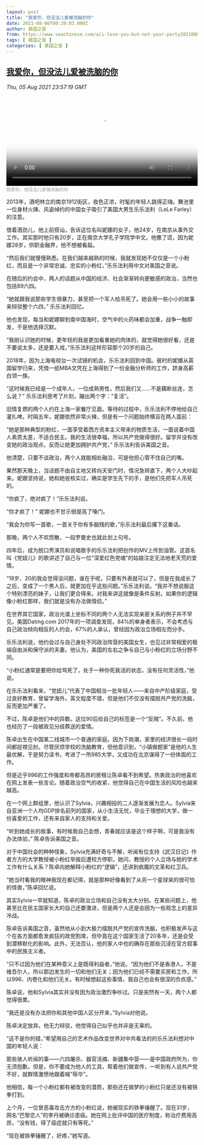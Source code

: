 ```yaml
---
layout: post
title: "我爱你，但没法儿爱被洗脑的你"
date: 2021-08-06T00:39:03.000Z
author: 美国之音
from: https://www.voachinese.com/a/i-love-you-but-not-your-party20210806/5992212.html
tags: [ 美国之音 ]
categories: [ 美国之音 ]
---
```

<!--1628210343000-->
[我爱你，但没法儿爱被洗脑的你](https://www.voachinese.com/a/i-love-you-but-not-your-party20210806/5992212.html)
------

<div>
<div><i>Thu, 05 Aug 2021 23:57:19 GMT</i></div><video poster="https://images.weserv.nl?url=gdb.voanews.com/8b72abc3-5d06-4244-a8e5-0f6829ff5059_tv_r1_s_w900.jpg" src="https://av.voanews.com/Videoroot/Pangeavideo/2021/08/8/8b/8b72abc3-5d06-4244-a8e5-0f6829ff5059_240p.mp4" style="width:100%" controls></video><div><small style="color: #999;">我爱你，但没法儿爱被洗脑的你</small></div><p>2013年，酒吧林立的南京1912街区，夜色正浓，时髦的年轻人跳得正嗨。舞池里一位身材火辣、风姿绰约的中国女子吸引了美国大男生乐乐法利（LeLe Farley）的注意。</p><p>借着酒劲儿，他上前搭讪，告诉这位名叫妮娜的女子，他24岁，在南京从事外交工作。其实那时他只有20岁，正在南京大学孔子学院学中文。他撒了谎，因为妮娜28岁，供职金融界，他不想被看扁。</p><p>“然后我们就慢慢熟悉。在我们越来越熟的时候，我就发现她不仅仅是一个小粉红，而且是一个非常忠诚、忠实的小粉红，”乐乐法利用中文对美国之音说。</p><p>在随后的约会中，两人的话题从中国的经济、社会渐渐转向更敏感的政治，当然也包括89六四。</p><p>“她就跟我说那些学生很暴力，甚至把一个军人给吊死了。她会用一些小小的故事来辩驳整个六四，” 乐乐法利回忆。</p><p>他也发现，每当和妮娜聊到南中国海时，空气中的火药味都会加重，战争一触即发，于是他选择沉默。</p><p>“我刚认识她的时候，更年轻的我是更加看重她的肉体的，就觉得她很好看，还是不要说太多，还是要入戏，”乐乐法利这样形容那个20岁的自己。</p><p>2018年，因为上海电视台一次试镜的机会，乐乐法利回到中国。彼时的妮娜从英国留学归来，凭借一纸MBA文凭在上海得到了一份金融分析师的工作，跻身高薪白领一族。</p><p>“这时候我已经是一个成年人，一位成熟男性，然后我们又……不是藕断丝连，怎么说？” 乐乐法利思考了片刻，蹦出两个字：“复活”。</p><p>旧情复燃的两个人约在上海一家餐厅见面。等待的过程中，乐乐法利不停地给自己灌扎啤。时隔五年，妮娜依然非常火辣，但是有一个问题始终横亘在两人面前：</p><p>“她是那种典型的粉红，一面享受着西方资本主义带来的物质生活，一面说着中国人素质太差，不适合民主。我的生活很幸福，所以共产党做得很好。留学并没有改变她的政治观点，反而让她更加拥护共产党，” 乐乐法利告诉美国之音。</p><p>他清楚，只要不谈政治，两个人就能相处融洽，可是他担心管不住自己的嘴。</p><p>果然那天晚上，当话题不由自主地又转向天安门时，情况急转直下，两个人大吵起来。妮娜坚持说，她和她爸核实过，确实是学生先下的手，是他们先把军人吊死的。</p><p>“你疯了，绝对疯了！”乐乐法利说。</p><p>“你才疯了！” 妮娜也不甘示弱提高了嗓门。</p><p>“我会为你写一首歌，一首关于你有多脑残的歌，”乐乐法利最后撂下这番话。</p><p>那晚，两个人不欢而散，一段罗曼史也就此划上句号。</p><p>四年后，成为脱口秀演员和说唱歌手的乐乐法利把创作的MV上传到油管。这首名叫《党妞儿》的歌讲述了自己与一位“深爱红色党魂”的姑娘注定无法地老天荒的爱情。</p><p>“19岁、20的我会觉得没问题，谁在乎呢，只要有外表就可以了，但是在我成长了之后，变成了一个男人后，就更加在乎这些问题。”乐乐法利说。“我并不想说服这个特别漂亮的妹子，让我们更合得来。对我来讲这就像是条件反射。如果你的逻辑像小粉红那样，我们就是没有办法做情侣。”</p><p>在世界其它国家，政治光谱上坐标不同的两个人无法实现亲密关系的例子并不罕见。美国Dating.com 2017年的一项调查发现，84%的单身者表示，不会考虑与自己政治倾向相反的人约会，67%的人承认，曾经因为政治立场相左而分手。</p><p>乐乐法利说，他约会过与自己身处不同政治阵营的美国女生，也见过非常相爱的极端自由派和保守派的夫妻。他认为，美国的左右之争与自己与小粉红的立场分野不同。</p><p>“小粉红通常是要把你给骂死了，处于一种你死我活的状态，没有任何灵活性，”他说。</p><p>在乐乐法利看来，“党妞儿”代表了中国相当一批年轻人——来自中产阶级家庭，受过良好教育，曾留学海外，英文程度不错，但是他们不仅没有摆脱共产党的洗脑，反而更加严重了。</p><p>不过，陈卓是他们中的异数。这位90后给自己的标签是一个“反贼”。不久前，他也经历了一段被政见分歧葬送的爱情。</p><p>陈卓出生在中国某二线城市一个普通的家庭。因为下岗潮，家里的经济很长一段时间都捉襟见肘。尽管厌烦学校的洗脑教育，但他意识到，“小镇做题家”是他的人生最优解，于是努力读书，考进了一所985大学，又成功在北京谋得了一份体面的工作。</p><p>但是近乎996的工作强度和帝都高昂的房租让陈卓看不到希望。热衷政治的他喜欢在网上发表一些言论。随着政治空气的收紧，他觉得自己在中国生活的风险也越来越高。</p><p>在一个网上群组里，他认识了Sylvia，兴趣相投的二人逐渐发展为恋人。Sylvia来自亚洲一个人均GDP排名前列的国家，从小生活无忧，毕业于理想的大学，做一份喜爱的工作，还有来自家人的支持和关爱。</p><p>“听到她成长的故事，有时候我自己会想，青春就应该是这个样子啊，可是我没有办法体验，” 陈卓告诉美国之音。</p><p>对于中国社会的种种怪象，Sylvia充满好奇与不解，听闻有位支持《武汉日记》作者方方的大学教授被小粉红举报后遭校方停职，她问，教授的个人立场与她的学术工作有什么关系？陈卓向她解释小粉红的“逻辑”，还讲到疯魔的文革和红卫兵。</p><p>“她当时看我的眼神我现在都记得，就是那种好像看到了从另一个星球来的很可怕的怪兽，”陈卓回忆说。</p><p>其实Sylvia一早就知道，陈卓的政治立场和自己没有太大分别。在某些问题上，他甚至比在民主国家长大的自己还要激进，但是两个人还是会因为一些观念上的差异冷战。</p><p>陈卓告诉美国之音，虽然他从小到大极力摆脱共产党的宣传洗脑，也积极发声与这个在各方面都愈发疯狂的政党割席，但毕竟在这个国家生活了20多年，还是会受到潜移默化的影响。此外，无法否认，他的家人中也的确存在那些沉浸在官方叙事中的民族主义者。</p><p>“只不过因为他们在某种意义上是既得利益者，”他说。“因为他们不是香港人，不是维吾尔人，所以那边发生的一切和他们无关；因为他们已经不需要买房和工作，所以996、内卷化和他们无关。有时候想起这些事情，我自己也会有很深的负疚感。”</p><p>陈卓说，他和Sylvia其实并没有因为政治激烈争吵过。只是突然有一天，两个人都觉得很累。</p><p>“我还是没有办法把你和其他中国人区分开来，”Sylvia对他说。</p><p>陈卓决定放弃。他无力辩驳，他觉得自己似乎也并非是无辜的。</p><p>“这不是你的错，”希望用自己的艺术作品改变世界对中共看法的的乐乐法利想对中国的年轻人说：</p><p>那些骇人听闻的事——六四屠杀、器官活摘、新疆集中营——是中国政府所为，你无须抱歉。但是，你不要成为他人的工具，帮着他们做宣传，一听到有人说共产党不好，就群情激愤地跟着喊“辱华”。</p><p>他相信，每一个小粉红都有被改变的潜质，那些还在做梦的小粉红只是还没有被铁拳打到。</p><p>上个月，一位曾恶毒攻击方方的小粉红说，她被现实的铁拳锤醒了。现在31岁，网名“巴黎恋人”的李丹被确诊患癌。她在网上批评中国的医疗制度，称治疗费用高昂，“没有钱，得了癌症就只有等死。”</p><p>“现在被铁拳锤醒了，好疼，”她写道。</p>
</div>
